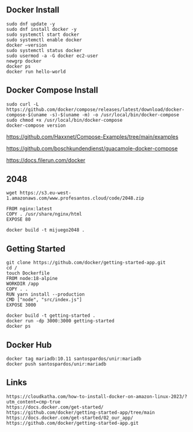 ## Docker Install

```
sudo dnf update -y
sudo dnf install docker -y 
sudo systemctl start docker
sudo systemctl enable docker
docker –version
sudo systemctl status docker
sudo usermod -a -G docker ec2-user
newgrp docker
docker ps
docker run hello-world 
```

## Docker Compose Install

```
sudo curl -L https://github.com/docker/compose/releases/latest/download/docker-compose-$(uname -s)-$(uname -m) -o /usr/local/bin/docker-compose
sudo chmod +x /usr/local/bin/docker-compose
docker-compose version
```
https://github.com/Haxxnet/Compose-Examples/tree/main/examples

https://github.com/boschkundendienst/guacamole-docker-compose

https://docs.filerun.com/docker

## 2048

```
wget https://s3.eu-west-1.amazonaws.com/www.profesantos.cloud/code/2048.zip

FROM nginx:latest
COPY . /usr/share/nginx/html
EXPOSE 80

docker build -t mijuego2048 .
```


## Getting Started

```
git clone https://github.com/docker/getting-started-app.git
cd /
touch Dockerfile
FROM node:18-alpine
WORKDIR /app
COPY . .
RUN yarn install --production
CMD ["node", "src/index.js"]
EXPOSE 3000

docker build -t getting-started .
docker run -dp 3000:3000 getting-started
docker ps
```

## Docker Hub

```
docker tag mariadb:10.11 santospardos/unir:mariadb
docker push santospardos/unir:mariadb
```

## Links
```
https://cloudkatha.com/how-to-install-docker-on-amazon-linux-2023/?utm_content=cmp-true
https://docs.docker.com/get-started/
https://github.com/docker/getting-started-app/tree/main
https://docs.docker.com/get-started/02_our_app/
https://github.com/docker/getting-started-app.git
```


